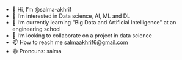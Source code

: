 - 👋 Hi, I’m @salma-akhrif
- 👀 I’m interested in Data science, AI, ML and DL
- 🌱 I’m currently learning  "Big Data and Artificial Intelligence" at an engineering school
- 💞️ I’m looking to collaborate on a project in data science
- 📫 How to reach me salmaakhrif6@gmail.com
- 😄 Pronouns: salma

<!---
salma-akhrif/salma-akhrif is a ✨ special ✨ repository because its `README.md` (this file) appears on your GitHub profile.
You can click the Preview link to take a look at your changes.
--->

